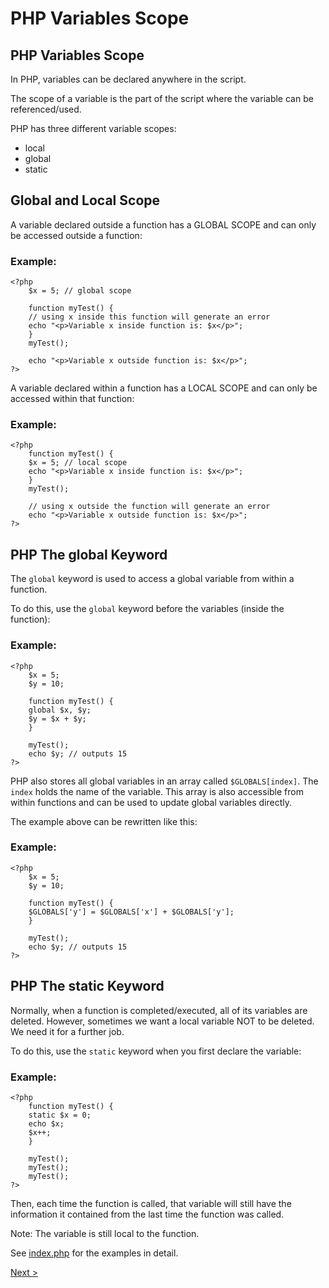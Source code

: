 # PHP Variables Scope

## PHP Variables Scope
In PHP, variables can be declared anywhere in the script.

The scope of a variable is the part of the script where the variable can be referenced/used.

PHP has three different variable scopes:
- local
- global
- static

## Global and Local Scope

A variable declared outside a function has a GLOBAL SCOPE and can only be accessed outside a function:

### Example:

```
<?php
    $x = 5; // global scope

    function myTest() {
    // using x inside this function will generate an error
    echo "<p>Variable x inside function is: $x</p>";
    }
    myTest();

    echo "<p>Variable x outside function is: $x</p>";
?> 
```

A variable declared within a function has a LOCAL SCOPE and can only be accessed within that function:

### Example:
```
<?php
    function myTest() {
    $x = 5; // local scope
    echo "<p>Variable x inside function is: $x</p>";
    }
    myTest();

    // using x outside the function will generate an error
    echo "<p>Variable x outside function is: $x</p>";
?> 
```

## PHP The global Keyword

The ```global``` keyword is used to access a global variable from within a function.

To do this, use the ```global``` keyword before the variables (inside the function):

### Example:

```
<?php
    $x = 5;
    $y = 10;

    function myTest() {
    global $x, $y;
    $y = $x + $y;
    }

    myTest();
    echo $y; // outputs 15
?> 
```

PHP also stores all global variables in an array called ```$GLOBALS[index]```. The ```index``` holds the name of the variable. This array is also accessible from within functions and can be used to update global variables directly.

The example above can be rewritten like this:

### Example:

```
<?php
    $x = 5;
    $y = 10;

    function myTest() {
    $GLOBALS['y'] = $GLOBALS['x'] + $GLOBALS['y'];
    }

    myTest();
    echo $y; // outputs 15
?> 
```

## PHP The static Keyword

Normally, when a function is completed/executed, all of its variables are deleted. However, sometimes we want a local variable NOT to be deleted. We need it for a further job.

To do this, use the ```static``` keyword when you first declare the variable:

### Example:

```
<?php
    function myTest() {
    static $x = 0;
    echo $x;
    $x++;
    }

    myTest();
    myTest();
    myTest();
?> 
```

Then, each time the function is called, that variable will still have the information it contained from the last time the function was called.

Note: The variable is still local to the function.

See [index.php](index.php) for the examples in detail.

[Next >](../5.%20Echo%20-%20Print/README.md)